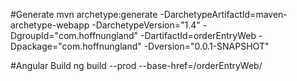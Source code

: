 #Generate
	mvn archetype:generate -DarchetypeArtifactId=maven-archetype-webapp -DarchetypeVersion="1.4" -DgroupId="com.hoffnungland" -DartifactId=orderEntryWeb -Dpackage="com.hoffnungland" -Dversion="0.0.1-SNAPSHOT"


#Angular Build
	ng build --prod --base-href=/orderEntryWeb/
